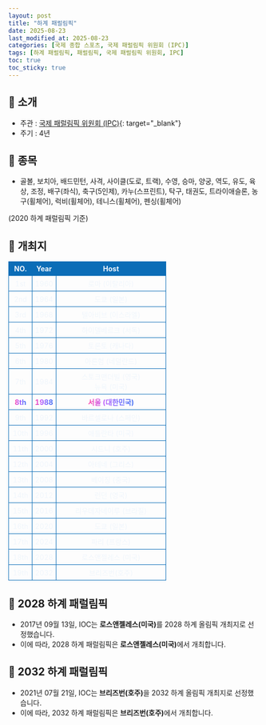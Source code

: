 ```yaml
---
layout: post
title: "하계 패럴림픽"
date: 2025-08-23
last_modified_at: 2025-08-23
categories: [국제 종합 스포츠, 국제 패럴림픽 위원회 (IPC)]
tags: [하계 패럴림픽, 패럴림픽, 국제 패럴림픽 위원회, IPC]
toc: true
toc_sticky: true
---
```

<style>
    /* 테이블 서식 */
    table {
        width: 100%;
        border-collapse: collapse;
        font-size: 14px;
        color: #f0f6fc;
      }
      th, td {
        border: 1px solid #0B6DB7;
        padding: 5px;
        text-align: center;
        font-weight: normal;
      }
</style>
## 📜 소개
* 주관 : [국제 패럴림픽 위원회 (IPC)](https://www.paralympic.org/){: target="_blank"}
* 주기 : 4년

## 📜 종목
* 골볼, 보치아, 배드민턴, 사격, 사이클(도로, 트랙), 수영, 승마, 양궁, 역도, 유도, 육상, 조정, 배구(좌식), 축구(5인제), 카누(스프린트), 탁구, 태권도, 트라이애슬론, 농구(휠체어), 럭비(휠체어), 테니스(휠체어), 펜싱(휠체어)

(2020 하계 패럴림픽 기준)

## 📜 개최지
<html>

<head>
    <meta charset="UTF-8">
</head>

<body>
    <table>
        <tr style="background: #0B6DB7;">
            <th style="width: 15%; font-weight: bold;">NO.</th>
            <th style="width: 15%; font-weight: bold;">Year</th>
            <th style="width: 70%; font-weight: bold;">Host</th>
        </tr>
        <tr>
            <th>1st</th>
            <th>1960</th>
            <th>로마 (이탈리아)</th>
        </tr>
        <tr>
            <th>2nd</th>
            <th>1964</th>
            <th>도쿄 (일본)</th>
        </tr>
        <tr>
            <th>3rd</th>
            <th>1968</th>
            <th>텔아비브 (이스라엘)</th>
        </tr>
        <tr>
            <th>4th</th>
            <th>1972</th>
            <th>하이델베르크 (서독)</th>
        </tr>
        <tr>
            <th>5th</th>
            <th>1976</th>
            <th>토론토 (캐나다)</th>
        </tr>
        <tr>
            <th>6th</th>
            <th>1980</th>
            <th>아른험 (네덜란드)</th>
        </tr>
        <tr>
            <th>7th</th>
            <th>1984</th>
            <th>스토크맨더빌 (영국)<br>뉴욕 (미국)</th>
        </tr>
        <tr>
            <th><span style="background: text linear-gradient(to right, #FF43A8, #BE5DFA, #776CFF, #4172F2); font-weight: bold; -webkit-background-clip: text; -webkit-text-fill-color: transparent;">8th</span></th>
            <th><span style="background: text linear-gradient(to right, #FF43A8, #BE5DFA, #776CFF, #4172F2); font-weight: bold; -webkit-background-clip: text; -webkit-text-fill-color: transparent;">1988</span></th>
            <th><span style="background: text linear-gradient(to right, #FF43A8, #BE5DFA, #776CFF, #4172F2); font-weight: bold; -webkit-background-clip: text; -webkit-text-fill-color: transparent;">서울 (대한민국)</span></th>
        </tr>
        <tr>
            <th>9th</th>
            <th>1992</th>
            <th>바르셀로나 (스페인)</th>
        </tr>
        <tr>
            <th>10th</th>
            <th>1996</th>
            <th>애틀란타 (미국)</th>
        </tr>
        <tr>
            <th>11th</th>
            <th>2000</th>
            <th>시드니 (호주)</th>
        </tr>
        <tr>
            <th>12th</th>
            <th>2004</th>
            <th>아테네 (그리스)</th>
        </tr>
        <tr>
            <th>13th</th>
            <th>2008</th>
            <th>베이징 (중국)</th>
        </tr>
        <tr>
            <th>14th</th>
            <th>2012</th>
            <th>런던 (영국)</th>
        </tr>
        <tr>
            <th>15th</th>
            <th>2016</th>
            <th>리우데자네이루 (브라질)</th>
        </tr>
        <tr>
            <th>16th</th>
            <th>2020</th>
            <th>도쿄 (일본)</th>
        </tr>
        <tr>
            <th>17th</th>
            <th>2024</th>
            <th>파리 (프랑스)</th>
        </tr>
        <tr>
            <th>18th</th>
            <th>2028</th>
            <th>로스앤젤레스 (미국)</th>
        </tr>
        <tr>
            <th>19th</th>
            <th>2032</th>
            <th>브리즈번(호주)</th>
        </tr>
    </table>
</body>

</html>

## 📜 2028 하계 패럴림픽
* 2017년 09월 13일, IOC는 <span style="font-weight: bold;">로스앤젤레스(미국)</span>를 2028 하계 올림픽 개최지로 선정했습니다.
* 이에 따라, 2028 하계 패럴림픽은 <span style="font-weight: bold;">로스앤젤레스(미국)</span>에서 개최합니다.

## 📜 2032 하계 패럴림픽
* 2021년 07월 21일, IOC는 <span style="font-weight: bold;">브리즈번(호주)</span>을 2032 하계 올림픽 개최지로 선정했습니다.
* 이에 따라, 2032 하계 패럴림픽은 <span style="font-weight: bold;">브리즈번(호주)</span>에서 개최합니다.

